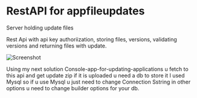# RestAPI for appfileupdates
 Server holding update files

Rest Api with api key authoriization, storing files, versions, validating versions and returning files with update.

![Screenshot](img/first.png) 

Using my next solution Console-app-for-updating-applications u fetch to this api and get update zip if it is uploaded u need a db to store it I used Mysql so if u use Mysql u just need to change Connection Sstring in other options u need to change builder options for your db.

